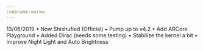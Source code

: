 ```yaml
---
codename:markw
---
```

  13/06/2019
• Now Shishufied (Official)
• Pump up to v4.2
• Add ARCore Playground
• Added Dirac (needs some testing)
• Stabilize the kernel a bit
• Improve Night Light and Auto Brightness
